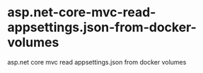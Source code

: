 # asp.net-core-mvc-read-appsettings.json-from-docker-volumes
asp.net core mvc read appsettings.json from docker volumes
